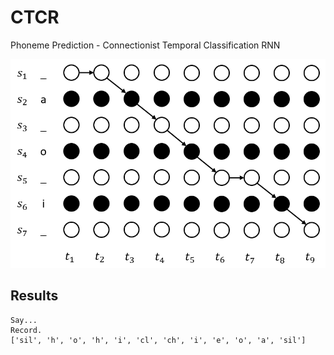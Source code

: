 # CTCR

Phoneme Prediction - Connectionist Temporal Classification RNN

<p aling="center">
  <img src="ctc.png">
</p>

## Results

```text
Say...
Record.
['sil', 'h', 'o', 'h', 'i', 'cl', 'ch', 'i', 'e', 'o', 'a', 'sil']
```
